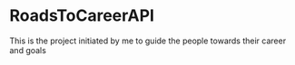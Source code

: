 # RoadsToCareerAPI
This is the project initiated by me to guide the people towards their career and goals
